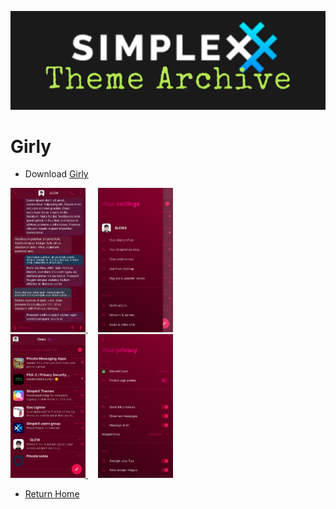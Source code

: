 ![SxC Theme Archive Banner](../resources/SxC_themeBanner06.jpg)

# Girly

* Download [Girly](../themes/SxC_girly.theme)

<a href="../screenshots/SxC_girly01.jpg" target="_blank">
	<img src="../screenshots/SxC_girly01.jpg" width="120">
</a>&nbsp;&nbsp;&nbsp;
<a href="../screenshots/SxC_girly02.jpg" target="_blank">
	<img src="../screenshots/SxC_girly02.jpg" width="120">
</a>
<br>
<a href="../screenshots/SxC_girly03.jpg" target="_blank">
	<img src="../screenshots/SxC_girly03.jpg" width="120">
</a>&nbsp;&nbsp;&nbsp;
<a href="../screenshots/SxC_girly04.jpg" target="_blank">
	<img src="../screenshots/SxC_girly04.jpg" width="120">
</a>

* [Return Home](../)